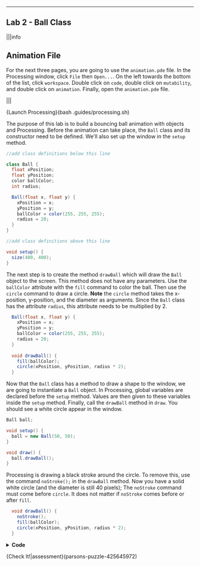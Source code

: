 ----------

## Lab 2 - Ball Class

|||info
## Animation File
For the next three pages, you are going to use the `animation.pde` file. In the Processing window, click `File` then `Open...`. On the left towards the bottom of the list, click `workspace`. Double click on `code`, double click on `mutability`, and double click on `animation`. Finally, open the `animation.pde` file.

|||

{Launch Processing}(bash .guides/processing.sh)

The purpose of this lab is to build a bouncing ball animation with objects and Processing. Before the animation can take place, the `Ball` class and its constructor need to be defined. We'll also set up the window in the `setup` method.

```java
//add class definitions below this line

class Ball {
  float xPosition;
  float yPosition;
  color ballColor;
  int radius;

  Ball(float x, float y) {
    xPosition = x;
    yPosition = y;
    ballColor = color(255, 255, 255);
    radius = 20;
  }
}

//add class definitions above this line

void setup() {
  size(400, 400);
}
```

The next step is to create the method `drawBall` which will draw the `Ball` object to the screen. This method does not have any parameters. Use the `ballColor` attribute with the `fill` command to color the ball. Then use the `circle` command to draw a circle. **Note** the `circle` method takes the x-position, y-position, and the diameter as arguments. Since the `Ball` class has the attribute `radius`, this attribute needs to be multiplied by 2.

```java
  Ball(float x, float y) {
    xPosition = x;
    yPosition = y;
    ballColor = color(255, 255, 255);
    radius = 20;
  }
  
  void drawBall() {
    fill(ballColor);
    circle(xPosition, yPosition, radius * 2);
  }
```

Now that the `Ball` class has a method to draw a shape to the window, we are going to instantiate a `Ball` object. In Processing, global variables are declared before the `setup` method. Values are then given to these variables inside the `setup` method. Finally, call the `drawBall` method in `draw`. You should see a white circle appear in the window.

```java
Ball ball;

void setup() {
  ball = new Ball(50, 50);
}

void draw() {
  ball.drawBall();
}
```

Processing is drawing a black stroke around the circle. To remove this, use the command `noStroke();` in the `drawBall` method. Now you have a solid white circle (and the diameter is still 40 pixels); The `noStroke` command must come before `circle`. It does not matter if `noStroke` comes before or after `fill`.

```java
  void drawBall() {
    noStroke();
    fill(ballColor);
    circle(xPosition, yPosition, radius * 2);
  }
```

<details>
  <summary><strong>Code</strong></summary>
  
  ```java
  //add class definitions below this line

  class Ball {
    float xPosition;
    float yPosition;
    color ballColor;
    int radius;

    Ball(float x, float y) {
      xPosition = x;
      yPosition = y;
      ballColor = color(255, 255, 255);
      radius = 20;
    }
  }

  //add class definitions above this line

  Ball ball;

  void setup() {
    size(400, 400);
    ball = new Ball(50, 50);
  }

  void draw() {
    ball.drawBall();
  }

  ```
  
</details>

{Check It!|assessment}(parsons-puzzle-425645972)
